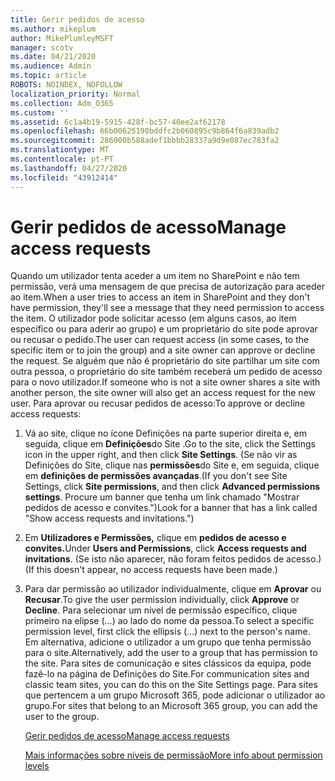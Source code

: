 ```yaml
---
title: Gerir pedidos de acesso
ms.author: mikeplum
author: MikePlumleyMSFT
manager: scotv
ms.date: 04/21/2020
ms.audience: Admin
ms.topic: article
ROBOTS: NOINDEX, NOFOLLOW
localization_priority: Normal
ms.collection: Adm_O365
ms.custom: ''
ms.assetid: 6c1a4b19-5915-428f-bc57-40ee2af62178
ms.openlocfilehash: 66b00625190bddfc2b060895c9b864f6a839adb2
ms.sourcegitcommit: 286000b588adef1bbbb28337a9d9e087ec783fa2
ms.translationtype: MT
ms.contentlocale: pt-PT
ms.lasthandoff: 04/27/2020
ms.locfileid: "43912414"
---
```

# <a name="manage-access-requests"></a><span data-ttu-id="1ca2a-102">Gerir pedidos de acesso</span><span class="sxs-lookup"><span data-stu-id="1ca2a-102">Manage access requests</span></span>

<span data-ttu-id="1ca2a-103">Quando um utilizador tenta aceder a um item no SharePoint e não tem permissão, verá uma mensagem de que precisa de autorização para aceder ao item.</span><span class="sxs-lookup"><span data-stu-id="1ca2a-103">When a user tries to access an item in SharePoint and they don't have permission, they'll see a message that they need permission to access the item.</span></span> <span data-ttu-id="1ca2a-104">O utilizador pode solicitar acesso (em alguns casos, ao item específico ou para aderir ao grupo) e um proprietário do site pode aprovar ou recusar o pedido.</span><span class="sxs-lookup"><span data-stu-id="1ca2a-104">The user can request access (in some cases, to the specific item or to join the group) and a site owner can approve or decline the request.</span></span> <span data-ttu-id="1ca2a-105">Se alguém que não é proprietário do site partilhar um site com outra pessoa, o proprietário do site também receberá um pedido de acesso para o novo utilizador.</span><span class="sxs-lookup"><span data-stu-id="1ca2a-105">If someone who is not a site owner shares a site with another person, the site owner will also get an access request for the new user.</span></span> <span data-ttu-id="1ca2a-106">Para aprovar ou recusar pedidos de acesso:</span><span class="sxs-lookup"><span data-stu-id="1ca2a-106">To approve or decline access requests:</span></span>
  
1. <span data-ttu-id="1ca2a-107">Vá ao site, clique no ícone Definições na parte superior direita e, em seguida, clique em **Definições**do Site .</span><span class="sxs-lookup"><span data-stu-id="1ca2a-107">Go to the site, click the Settings icon in the upper right, and then click **Site Settings**.</span></span> <span data-ttu-id="1ca2a-108">(Se não vir as Definições do Site, clique nas **permissões**do Site e, em seguida, clique em **definições de permissões avançadas**.</span><span class="sxs-lookup"><span data-stu-id="1ca2a-108">(If you don't see Site Settings, click **Site permissions**, and then click **Advanced permissions settings**.</span></span> <span data-ttu-id="1ca2a-109">Procure um banner que tenha um link chamado "Mostrar pedidos de acesso e convites.")</span><span class="sxs-lookup"><span data-stu-id="1ca2a-109">Look for a banner that has a link called "Show access requests and invitations.")</span></span>
    
2. <span data-ttu-id="1ca2a-110">Em **Utilizadores e Permissões,** clique em **pedidos de acesso e convites.**</span><span class="sxs-lookup"><span data-stu-id="1ca2a-110">Under **Users and Permissions**, click **Access requests and invitations**.</span></span> <span data-ttu-id="1ca2a-111">(Se isto não aparecer, não foram feitos pedidos de acesso.)</span><span class="sxs-lookup"><span data-stu-id="1ca2a-111">(If this doesn't appear, no access requests have been made.)</span></span>
    
3. <span data-ttu-id="1ca2a-112">Para dar permissão ao utilizador individualmente, clique em **Aprovar** ou **Recusar**.</span><span class="sxs-lookup"><span data-stu-id="1ca2a-112">To give the user permission individually, click **Approve** or **Decline**.</span></span> <span data-ttu-id="1ca2a-113">Para selecionar um nível de permissão específico, clique primeiro na elipse (...) ao lado do nome da pessoa.</span><span class="sxs-lookup"><span data-stu-id="1ca2a-113">To select a specific permission level, first click the ellipsis (...) next to the person's name.</span></span> <span data-ttu-id="1ca2a-114">Em alternativa, adicione o utilizador a um grupo que tenha permissão para o site.</span><span class="sxs-lookup"><span data-stu-id="1ca2a-114">Alternatively, add the user to a group that has permission to the site.</span></span> <span data-ttu-id="1ca2a-115">Para sites de comunicação e sites clássicos da equipa, pode fazê-lo na página de Definições do Site.</span><span class="sxs-lookup"><span data-stu-id="1ca2a-115">For communication sites and classic team sites, you can do this on the Site Settings page.</span></span> <span data-ttu-id="1ca2a-116">Para sites que pertencem a um grupo Microsoft 365, pode adicionar o utilizador ao grupo.</span><span class="sxs-lookup"><span data-stu-id="1ca2a-116">For sites that belong to an Microsoft 365 group, you can add the user to the group.</span></span>
    
    [<span data-ttu-id="1ca2a-117">Gerir pedidos de acesso</span><span class="sxs-lookup"><span data-stu-id="1ca2a-117">Manage access requests </span></span>](https://go.microsoft.com/fwlink/?linkid=2008747)
    
    [<span data-ttu-id="1ca2a-118">Mais informações sobre níveis de permissão</span><span class="sxs-lookup"><span data-stu-id="1ca2a-118">More info about permission levels</span></span>](https://go.microsoft.com/fwlink/?linkid=867071)
    

